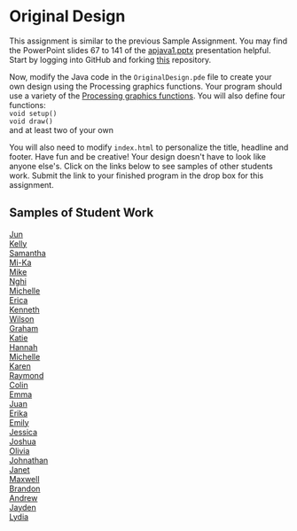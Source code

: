Original Design
===============

This assignment is similar to the previous Sample Assignment. You may find the PowerPoint slides 67 to 141 of the [apjava1.pptx](https://drive.google.com/open?id=0Bz2ZkT6qWPYTVkF4Q19aZ3dfdk0) presentation helpful. Start by logging into GitHub and forking [this](https://github.com/LowellSampleClass/OriginalDesign) repository.  

Now, modify the Java code in the `OriginalDesign.pde` file to create your own design using the Processing graphics functions. Your program should use a variety of the [Processing graphics functions](https://processing.org/reference/). You will also
define four functions:  
`void setup()`  
`void draw()`  
and at least two of your own 

You will also need to modify `index.html` to personalize the title, headline and footer. Have fun and be creative! Your design doesn't have to look like anyone else's. Click on the links below to see samples of other students work. Submit the link to your finished program in the drop box for this assignment.

Samples of Student Work
-----------------------
[Jun](https://johyrao.github.io/OriginalDesign/)   
[Kelly](https://kellyruan.github.io/OriginalDesign/)   
[Samantha](https://sammirustia.github.io/OriginalDesign/)   
[Mi-Ka](https://mikamarciales.github.io/OriginalDesign/)   
[Mike](https://mimonokandilos.github.io/OriginalDesign/)   
[Nghi](https://nagirokudo.github.io/OriginalDesign/)   
[Michelle](https://miphung.github.io/OriginalDesign/)   
[Erica](https://ericamalia.github.io/OriginalDesign/)   
[Kenneth](https://kenpaso.github.io/OriginalDesign/)   
[Wilson](https://wilsonh415.github.io/OriginalDesign/)   
[Graham](https://grahamkeeton.github.io/OriginalDesign/)   
[Katie](https://kachow4.github.io/OriginalDesign/)   
[Hannah](https://hadecastro.github.io/OriginalDesign/)   
[Michelle](https://michellec1998.github.io/OriginalDesign/)   
[Karen](https://sonokjw.github.io/OriginalDesign/)   
[Raymond](https://ngoraymond.github.io/OriginalDesign/)   
[Colin](https://licolin4.github.io/OriginalDesign/)   
[Emma](https://emmackenzie.github.io/OriginalDesign/)   
[Juan](https://juan-hernandez7.github.io/OriginalDesign/)   
[Erika](https://ekwkk.github.io/OriginalDesign/)   
[Emily](https://emilyhasramen.github.io/OriginalDesign/)   
[Jessica](https://jtngai.github.io/OriginalDesign/)   
[Joshua](https://joshualchan.github.io/OriginalDesign/)   
[Olivia](https://vavies.github.io/OriginalDesign/)   
[Johnathan](https://jonathanchu33.github.io/OriginalDesign/)   
[Janet](https://birded.github.io/OriginalDesign/)   
[Maxwell](https://12maxwellho.github.io/OriginalDesign/)   
[Brandon](https://brandontom96.github.io/OriginalDesign/)   
[Andrew](https://apzsfo.github.io/OriginalDesign/)   
[Jayden](https://jaydenlee1229.github.io/OriginalDesign/)   
[Lydia](https://aqua28.github.io/OriginalDesign/)   


